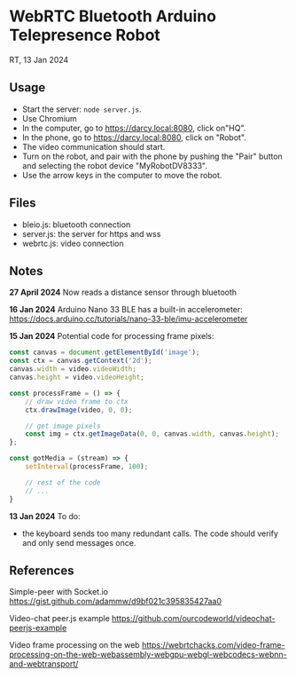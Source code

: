 # WebRTC Bluetooth Arduino Telepresence Robot
RT, 13 Jan 2024

## Usage
- Start the server: `node server.js`.
- Use Chromium
- In the computer, go to https://darcy.local:8080, click on"HQ".
- In the phone, go to https://darcy.local:8080, click on "Robot".
- The video communication should start.
- Turn on the robot, and pair with the phone by pushing the "Pair" button and selecting the robot device "MyRobotDV8333".
- Use the arrow keys in the computer to move the robot.


## Files
- bleio.js: bluetooth connection
- server.js: the server for https and wss
- webrtc.js: video connection

## Notes

**27 April 2024**
Now reads a distance sensor through bluetooth

**16 Jan 2024**
Arduino Nano 33 BLE has a built-in accelerometer:
https://docs.arduino.cc/tutorials/nano-33-ble/imu-accelerometer

**15 Jan 2024**
Potential code for processing frame pixels:

```js
const canvas = document.getElementById('image');
const ctx = canvas.getContext('2d');
canvas.width = video.videoWidth; 
canvas.height = video.videoHeight;

const processFrame = () => {
    // draw video frame to ctx
    ctx.drawImage(video, 0, 0);

    // get image pixels
    const img = ctx.getImageData(0, 0, canvas.width, canvas.height);
};

const gotMedia = (stream) => {
    setInterval(processFrame, 100);

    // rest of the code
    // ...
}
```

**13 Jan 2024**
To do:
- the keyboard sends too many redundant calls. The code should verify and only send messages once.

## References

Simple-peer with Socket.io
https://gist.github.com/adammw/d9bf021c395835427aa0

Video-chat peer.js example
https://github.com/ourcodeworld/videochat-peerjs-example

Video frame processing on the web
https://webrtchacks.com/video-frame-processing-on-the-web-webassembly-webgpu-webgl-webcodecs-webnn-and-webtransport/
